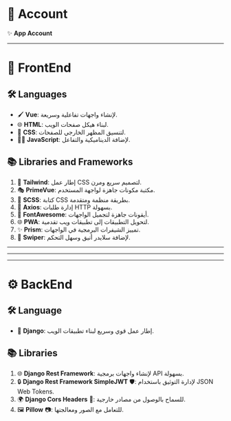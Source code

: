 # 🧾 Account

✨ **App Account**

---

# 🎨 FrontEnd

## 🛠️ **Languages**

- 🖌️ **Vue**: لإنشاء واجهات تفاعلية وسريعة.
- 🌐 **HTML**: لبناء هيكل صفحات الويب.
- 🎨 **CSS**: لتنسيق المظهر الخارجي للصفحات.
- 🧑‍💻 **JavaScript**: لإضافة الديناميكية والتفاعل.

## 📚 **Libraries and Frameworks**

1. 🌈 **Tailwind**: إطار عمل CSS لتصميم سريع ومرن.
2. 🎭 **PrimeVue**: مكتبة مكونات جاهزة لواجهة المستخدم.
3. 🎨 **SCSS**: كتابة CSS بطريقة منظمة ومتقدمة.
4. 🔗 **Axios**: إدارة طلبات HTTP بسهولة.
5. 🌟 **FontAwesome**: أيقونات جاهزة لتجميل الواجهات.
6. 🌐 **PWA**: لتحويل التطبيقات إلى تطبيقات ويب تقدمية.
7. ✨ **Prism**: تمييز الشيفرات البرمجية في الواجهات.
8. 🎡 **Swiper**: لإضافة سلايدر أنيق وسهل التحكم.

---

---

---

# ⚙️ BackEnd

## 🛠️ **Language**

- 🐍 **Django**: إطار عمل قوي وسريع لبناء تطبيقات الويب.

## 📚 **Libraries**

1. 🌐 **Django Rest Framework**: لإنشاء واجهات برمجية API بسهولة.
2. 🔒 **Django Rest Framework SimpleJWT** 🛡️: لإدارة التوثيق باستخدام JSON Web Tokens.
3. 🌍 **Django Cors Headers** 🔗: للسماح بالوصول من مصادر خارجية.
4. 🖼️ **Pillow** 📷: للتعامل مع الصور ومعالجتها.

